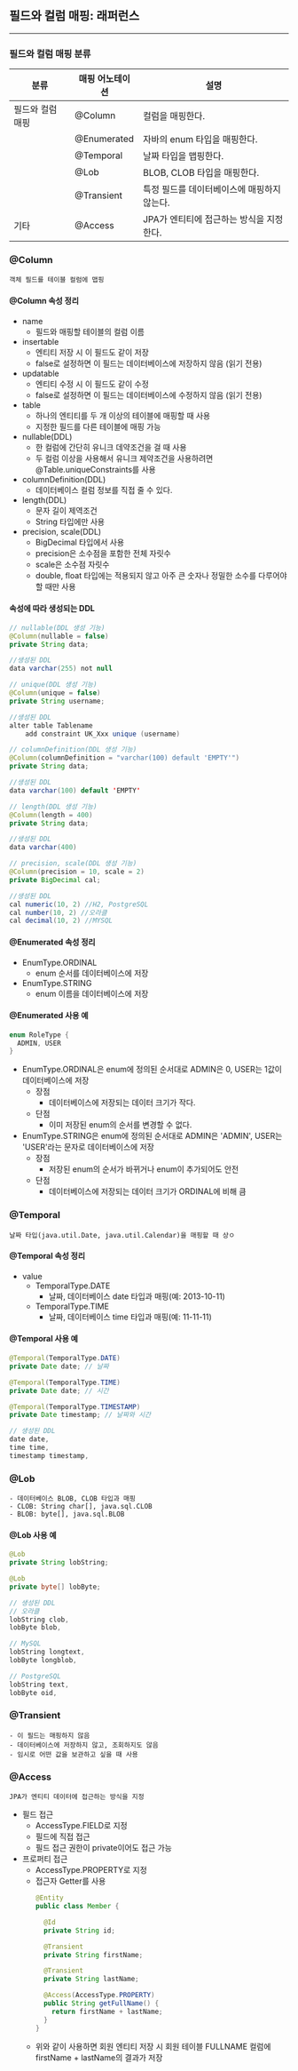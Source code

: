 ## 필드와 컬럼 매핑: 래퍼런스
---
### 필드와 컬럼 매핑 분류
|분류|매핑 어노테이션|설명|
|------|---|---|
|필드와 컬럼 매핑|@Column|컬럼을 매핑한다.|
||@Enumerated|자바의 enum 타입을 매핑한다.|
||@Temporal|날짜 타입을 맵핑한다.|
||@Lob|BLOB, CLOB 타입을 매핑한다.|
||@Transient|특정 필드를 데이터베이스에 매핑하지 않는다.|
|기타|@Access|JPA가 엔티티에 접근하는 방식을 지정한다.|

### @Column
    객체 필드를 테이블 컬럼에 맵핑

#### @Column 속성 정리
  * name
    + 필드와 매핑할 테이블의 컬럼 이름
  * insertable
    + 엔티티 저장 시 이 필드도 같이 저장
    + false로 설정하면 이 필드는 데이터베이스에 저장하지 않음 (읽기 전용)
  * updatable
    + 엔티티 수정 시 이 필드도 같이 수정
    + false로 설정하면 이 필드는 데이터베이스에 수정하지 않음 (읽기 전용)
  * table
    + 하나의 엔티티를 두 개 이상의 테이블에 매핑할 때 사용
    + 지정한 필드를 다른 테이블에 매핑 가능
  * nullable(DDL)
    + 한 컬럼에 간단히 유니크 데약조건을 걸 때 사용
    + 두 컬럼 이상을 사용해서 유니크 제약조건을 사용하려면 @Table.uniqueConstraints를 사용
  * columnDefinition(DDL)
    + 데이터베이스 컬럼 정보를 직접 줄 수 있다.
  * length(DDL)
    + 문자 길이 제역조건
    + String 타입에만 사용
  * precision, scale(DDL)
    + BigDecimal 타입에서 사용
    + precision은 소수점을 포함한 전체 자릿수
    + scale은 소수점 자릿수
    + double, float 타입에는 적용되지 않고 아주 큰 숫자나 정밀한 소수를 다루어야 할 때만 사용
  
#### 속성에 따라 생성되는 DDL
```java
// nullable(DDL 생성 기능)
@Column(nullable = false)
private String data;

//생성된 DDL
data varchar(255) not null
```
```java
// unique(DDL 생성 기능)
@Column(unique = false)
private String username;

//생성된 DDL
alter table Tablename
    add constraint UK_Xxx unique (username)
```
```java
// columnDefinition(DDL 생성 기능)
@Column(columnDefinition = "varchar(100) default 'EMPTY'")
private String data;

//생성된 DDL
data varchar(100) default 'EMPTY'
```
```java
// length(DDL 생성 기능)
@Column(length = 400)
private String data;

//생성된 DDL
data varchar(400)
```
```java
// precision, scale(DDL 생성 기능)
@Column(precision = 10, scale = 2)
private BigDecimal cal;

//생성된 DDL
cal numeric(10, 2) //H2, PostgreSQL
cal number(10, 2) //오라클
cal decimal(10, 2) //MYSQL
```
#### @Enumerated 속성 정리
  * EnumType.ORDINAL
    - enum 순서를 데이터베이스에 저장
  * EnumType.STRING
    - enum 이름을 데이터베이스에 저장

#### @Enumerated 사용 예
```java
enum RoleType {
  ADMIN, USER
}
```
* EnumType.ORDINAL은 enum에 정의된 순서대로 ADMIN은 0, USER는 1값이 데이터베이스에 저장
  + 장점
    - 데이터베이스에 저장되는 데이터 크기가 작다.
  + 단점
    - 이미 저장된 enum의 순서를 변경할 수 없다.
* EnumType.STRING은 enum에 정의된 순서대로 ADMIN은 'ADMIN', USER는 'USER'라는 문자로 데이터베이스에 저장
  + 장점
    - 저장된 enum의 순서가 바뀌거나 enum이 추가되어도 안전
  + 단점
    - 데이터베이스에 저장되는 데이터 크기가 ORDINAL에 비해 큼

### @Temporal
    날짜 타입(java.util.Date, java.util.Calendar)을 매핑할 때 상ㅇ

#### @Temporal 속성 정리
  * value
    + TemporalType.DATE
      - 날짜, 데이터베이스 date 타입과 매핑(예: 2013-10-11)
    + TemporalType.TIME
      - 날짜, 데이터베이스 time 타입과 매핑(예: 11-11-11)

#### @Temporal 사용 예
```java
@Temporal(TemporalType.DATE)
private Date date; // 날짜

@Temporal(TemporalType.TIME)
private Date date; // 시간

@Temporal(TemporalType.TIMESTAMP)
private Date timestamp; // 날짜와 시간

// 생성된 DDL
date date,
time time,
timestamp timestamp,
```
### @Lob
    - 데이터베이스 BLOB, CLOB 타입과 매핑
    - CLOB: String char[], java.sql.CLOB
    - BLOB: byte[], java.sql.BLOB

#### @Lob 사용 예
```java
@Lob
private String lobString;

@Lob
private byte[] lobByte;

// 생성된 DDL
// 오라클
lobString clob,
lobByte blob,

// MySQL
lobString longtext,
lobByte longblob,

// PostgreSQL
lobString text,
lobByte oid,
```

### @Transient
    - 이 필드는 매핑하지 않음
    - 데이터베이스에 저장하지 않고, 조회하지도 않음
    - 임시로 어떤 값을 보관하고 싶을 때 사용

### @Access
    JPA가 엔티티 데이터에 접근하는 방식을 지정
* 필드 접근
  + AccessType.FIELD로 지정
  + 필드에 직접 접근
  + 필드 접근 권한이 private이어도 접근 가능
* 프로퍼티 접근
  + AccessType.PROPERTY로 지정
  + 접근자 Getter를 사용
    ```java
    @Entity
    public class Member {

      @Id
      private String id;

      @Transient
      private String firstName;

      @Transient
      private String lastName;

      @Access(AccessType.PROPERTY)
      public String getFullName() {
        return firstName + lastName;
      }
    }
    ```
  + 위와 같이 사용하면 회원 엔티티 저장 시 회원 테이블 FULLNAME 컬럼에 firstName + lastName의 결과가 저장
